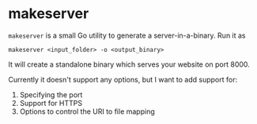 # makeserver

`makeserver` is a small Go utility to generate a server-in-a-binary. Run it as
```
makeserver <input_folder> -o <output_binary>
```

It will create a standalone binary which serves your website on port 8000.

Currently it doesn't support any options, but I want to add support for:
  1. Specifying the port
  2. Support for HTTPS
  3. Options to control the URI to file mapping
